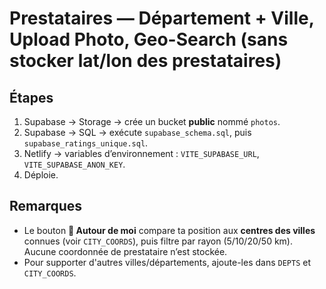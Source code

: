 # Prestataires — Département + Ville, Upload Photo, Geo-Search (sans stocker lat/lon des prestataires)

## Étapes
1) Supabase → Storage → crée un bucket **public** nommé `photos`.
2) Supabase → SQL → exécute `supabase_schema.sql`, puis `supabase_ratings_unique.sql`.
3) Netlify → variables d’environnement : `VITE_SUPABASE_URL`, `VITE_SUPABASE_ANON_KEY`.
4) Déploie.

## Remarques
- Le bouton **📍 Autour de moi** compare ta position aux **centres des villes** connues (voir `CITY_COORDS`), puis filtre par rayon (5/10/20/50 km). Aucune coordonnée de prestataire n’est stockée.
- Pour supporter d'autres villes/départements, ajoute-les dans `DEPTS` et `CITY_COORDS`.
